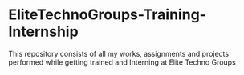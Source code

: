 # EliteTechnoGroups-Training-Internship
This repository consists of all my works, assignments and projects performed while getting trained and Interning at Elite Techno Groups

